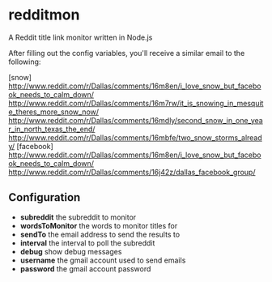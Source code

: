 redditmon
=========

A Reddit title link monitor written in Node.js

After filling out the config variables, you'll receive a similar email to the following:

[snow]
        http://www.reddit.com/r/Dallas/comments/16m8en/i_love_snow_but_facebook_needs_to_calm_down/
        http://www.reddit.com/r/Dallas/comments/16m7rw/it_is_snowing_in_mesquite_theres_more_snow_now/
        http://www.reddit.com/r/Dallas/comments/16mdly/second_snow_in_one_year_in_north_texas_the_end/
        http://www.reddit.com/r/Dallas/comments/16mbfe/two_snow_storms_already/
[facebook]
        http://www.reddit.com/r/Dallas/comments/16m8en/i_love_snow_but_facebook_needs_to_calm_down/
        http://www.reddit.com/r/Dallas/comments/16j42z/dallas_facebook_group/


Configuration
----------

- **subreddit** the subreddit to monitor
- **wordsToMonitor** the words to monitor titles for
- **sendTo** the email address to send the results to
- **interval** the interval to poll the subreddit
- **debug** show debug messages
- **username** the gmail account used to send emails
- **password** the gmail account password

